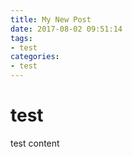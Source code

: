 ```yaml
---
title: My New Post
date: 2017-08-02 09:51:14
tags:
- test
categories:
- test
---
```


# test

 test content 
 
